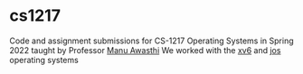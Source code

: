 # cs1217
Code and assignment submissions for CS-1217 Operating Systems in Spring 2022 taught by Professor [Manu Awasthi](https://manuawasthi.in/)
We worked with the [xv6](https://pdos.csail.mit.edu/6.828/2012/xv6.html) and [jos](https://pdos.csail.mit.edu/6.828/2018/overview.html) operating systems 